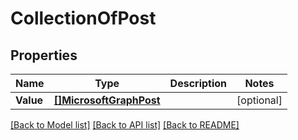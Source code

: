 # CollectionOfPost

## Properties

Name | Type | Description | Notes
------------ | ------------- | ------------- | -------------
**Value** | [**[]MicrosoftGraphPost**](microsoft.graph.post.md) |  | [optional] 

[[Back to Model list]](../README.md#documentation-for-models) [[Back to API list]](../README.md#documentation-for-api-endpoints) [[Back to README]](../README.md)


